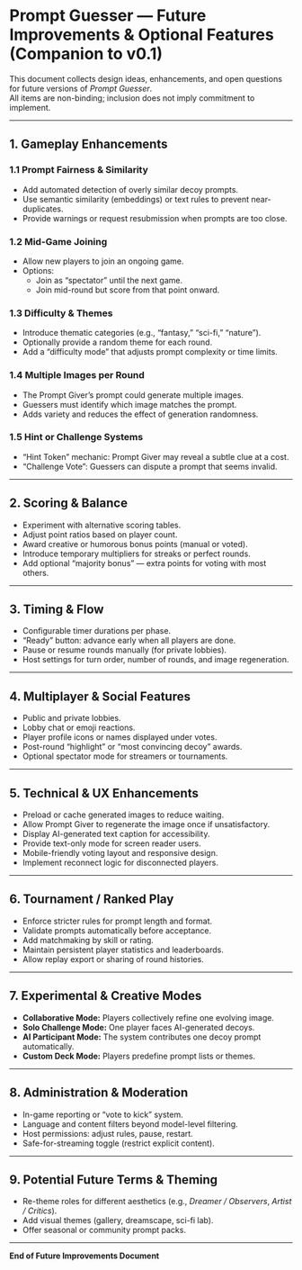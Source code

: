 # Prompt Guesser — Future Improvements & Optional Features (Companion to v0.1)

This document collects design ideas, enhancements, and open questions for future versions of _Prompt Guesser_.  
All items are non-binding; inclusion does not imply commitment to implement.

---

## 1. Gameplay Enhancements

### 1.1 Prompt Fairness & Similarity

- Add automated detection of overly similar decoy prompts.
- Use semantic similarity (embeddings) or text rules to prevent near-duplicates.
- Provide warnings or request resubmission when prompts are too close.

### 1.2 Mid-Game Joining

- Allow new players to join an ongoing game.
- Options:
  - Join as “spectator” until the next game.
  - Join mid-round but score from that point onward.

### 1.3 Difficulty & Themes

- Introduce thematic categories (e.g., “fantasy,” “sci-fi,” “nature”).
- Optionally provide a random theme for each round.
- Add a “difficulty mode” that adjusts prompt complexity or time limits.

### 1.4 Multiple Images per Round

- The Prompt Giver’s prompt could generate multiple images.
- Guessers must identify which image matches the prompt.
- Adds variety and reduces the effect of generation randomness.

### 1.5 Hint or Challenge Systems

- “Hint Token” mechanic: Prompt Giver may reveal a subtle clue at a cost.
- “Challenge Vote”: Guessers can dispute a prompt that seems invalid.

---

## 2. Scoring & Balance

- Experiment with alternative scoring tables.
- Adjust point ratios based on player count.
- Award creative or humorous bonus points (manual or voted).
- Introduce temporary multipliers for streaks or perfect rounds.
- Add optional “majority bonus” — extra points for voting with most others.

---

## 3. Timing & Flow

- Configurable timer durations per phase.
- “Ready” button: advance early when all players are done.
- Pause or resume rounds manually (for private lobbies).
- Host settings for turn order, number of rounds, and image regeneration.

---

## 4. Multiplayer & Social Features

- Public and private lobbies.
- Lobby chat or emoji reactions.
- Player profile icons or names displayed under votes.
- Post-round “highlight” or “most convincing decoy” awards.
- Optional spectator mode for streamers or tournaments.

---

## 5. Technical & UX Enhancements

- Preload or cache generated images to reduce waiting.
- Allow Prompt Giver to regenerate the image once if unsatisfactory.
- Display AI-generated text caption for accessibility.
- Provide text-only mode for screen reader users.
- Mobile-friendly voting layout and responsive design.
- Implement reconnect logic for disconnected players.

---

## 6. Tournament / Ranked Play

- Enforce stricter rules for prompt length and format.
- Validate prompts automatically before acceptance.
- Add matchmaking by skill or rating.
- Maintain persistent player statistics and leaderboards.
- Allow replay export or sharing of round histories.

---

## 7. Experimental & Creative Modes

- **Collaborative Mode:** Players collectively refine one evolving image.
- **Solo Challenge Mode:** One player faces AI-generated decoys.
- **AI Participant Mode:** The system contributes one decoy prompt automatically.
- **Custom Deck Mode:** Players predefine prompt lists or themes.

---

## 8. Administration & Moderation

- In-game reporting or “vote to kick” system.
- Language and content filters beyond model-level filtering.
- Host permissions: adjust rules, pause, restart.
- Safe-for-streaming toggle (restrict explicit content).

---

## 9. Potential Future Terms & Theming

- Re-theme roles for different aesthetics (e.g., _Dreamer / Observers_, _Artist / Critics_).
- Add visual themes (gallery, dreamscape, sci-fi lab).
- Offer seasonal or community prompt packs.

---

**End of Future Improvements Document**
